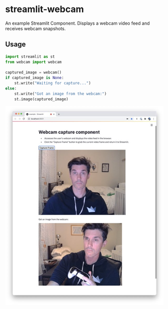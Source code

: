 # streamlit-webcam 

An example Streamlit Component. Displays a webcam video feed and receives
webcam snapshots.

## Usage

```python
import streamlit as st
from webcam import webcam

captured_image = webcam()
if captured_image is None:
    st.write("Waiting for capture...")
else:
    st.write("Got an image from the webcam:")
    st.image(captured_image)
```

![Screenshot](screenshot.jpeg)